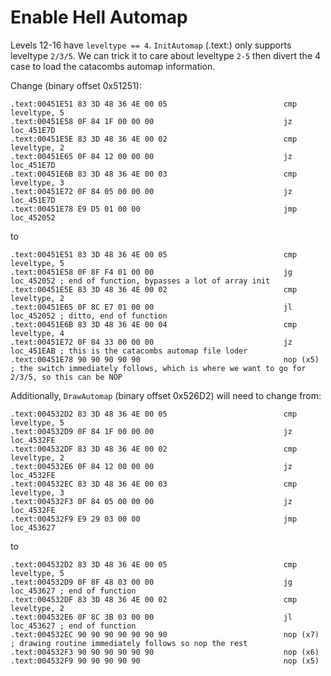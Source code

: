 Enable Hell Automap
===============================================================================

Levels 12-16 have `leveltype == 4`. `InitAutomap` (.text:) only supports leveltype `2/3/5`. We can trick it to care about leveltype `2-5` then divert the 4 case to load the catacombs automap information.

Change (binary offset 0x51251):

```
.text:00451E51 83 3D 48 36 4E 00 05                          cmp     leveltype, 5
.text:00451E58 0F 84 1F 00 00 00                             jz      loc_451E7D
.text:00451E5E 83 3D 48 36 4E 00 02                          cmp     leveltype, 2
.text:00451E65 0F 84 12 00 00 00                             jz      loc_451E7D
.text:00451E6B 83 3D 48 36 4E 00 03                          cmp     leveltype, 3
.text:00451E72 0F 84 05 00 00 00                             jz      loc_451E7D
.text:00451E78 E9 D5 01 00 00                                jmp     loc_452052
```

to

```
.text:00451E51 83 3D 48 36 4E 00 05                          cmp     leveltype, 5
.text:00451E58 0F 8F F4 01 00 00                             jg      loc_452052 ; end of function, bypasses a lot of array init
.text:00451E5E 83 3D 48 36 4E 00 02                          cmp     leveltype, 2
.text:00451E65 0F 8C E7 01 00 00                             jl      loc_452052 ; ditto, end of function
.text:00451E6B 83 3D 48 36 4E 00 04                          cmp     leveltype, 4
.text:00451E72 0F 84 33 00 00 00                             jz      loc_451EAB ; this is the catacombs automap file loder
.text:00451E78 90 90 90 90 90                                nop (x5) ; the switch immediately follows, which is where we want to go for 2/3/5, so this can be NOP
```

Additionally, `DrawAutomap` (binary offset 0x526D2) will need to change from:

```
.text:004532D2 83 3D 48 36 4E 00 05                          cmp     leveltype, 5
.text:004532D9 0F 84 1F 00 00 00                             jz      loc_4532FE
.text:004532DF 83 3D 48 36 4E 00 02                          cmp     leveltype, 2
.text:004532E6 0F 84 12 00 00 00                             jz      loc_4532FE
.text:004532EC 83 3D 48 36 4E 00 03                          cmp     leveltype, 3
.text:004532F3 0F 84 05 00 00 00                             jz      loc_4532FE
.text:004532F9 E9 29 03 00 00                                jmp     loc_453627
```

to

```
.text:004532D2 83 3D 48 36 4E 00 05                          cmp     leveltype, 5
.text:004532D9 0F 8F 48 03 00 00                             jg      loc_453627 ; end of function
.text:004532DF 83 3D 48 36 4E 00 02                          cmp     leveltype, 2
.text:004532E6 0F 8C 3B 03 00 00                             jl      loc_453627 ; end of function
.text:004532EC 90 90 90 90 90 90 90                          nop (x7) ; drawing routine immediately follows so nop the rest
.text:004532F3 90 90 90 90 90 90                             nop (x6)
.text:004532F9 90 90 90 90 90                                nop (x5)
```
